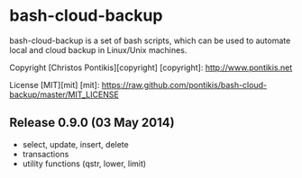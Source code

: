 bash-cloud-backup
=================

bash-cloud-backup is a set of bash scripts, which can be used to automate local and cloud backup in Linux/Unix machines.

Copyright [Christos Pontikis][copyright]
[copyright]: http://www.pontikis.net

License [MIT][mit]
[mit]: https://raw.github.com/pontikis/bash-cloud-backup/master/MIT_LICENSE


Release 0.9.0 (03 May 2014)
---------------------------
* select, update, insert, delete
* transactions
* utility functions (qstr, lower, limit)
